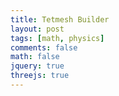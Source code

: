 ```yaml
---
title: Tetmesh Builder
layout: post
tags: [math, physics]
comments: false
math: false
jquery: true
threejs: true
---
```


<style>
div.container-3js canvas {
    background-color: #000;
    width: 100%;
    height: 100%;
    padding: 0;
    margin: 0;
    position: static;
}

div.centered {
    text-align: center;
}

</style>

<div class="container-3js" id="{{ page.title | slugify }}-tetmesh" style="height:300px;"></div>

<script type="text/javascript">

//
// Data Structures
//

class Tetmesh {
    constructor() {
        this.vertices = [];
        this.tetrahedra = [];
    }

    add_tet(tet) {

        var tris = [
            [0, 3, 1, 2], // The last element in each triangle array is
            [0, 1, 2, 3], // the index of the EXCLUDED point!
            [0, 2, 3, 1],
            [1, 3, 2, 0]
        ];

        var norms = [];

        for (var i = 0; i < 4; ++i) {

            // Get the normal of this triangle, and project the excluded
            // point onto it. If they have a positive projection, then the
            // face is inverted. We can fix this by swapping any two points
            // in the tetrahedron that are included in this face.
            var tri = tris[i];
            var a = this.vertices[tri[0]];
            var b = this.vertices[tri[1]];
            var c = this.vertices[tri[2]];
            var d = this.vertices[tri[3]];
            var ab = b - a;
            var ac = c - a;
            var ad = d - a;
            var n = new THREE.Vector3();
            norms.push(n);
            n.crossVectors(ac, ab);
            if (n.dot(ad) > 0) {
                var tmp = tet[tri[0]];
                tet[tri[0]] = tet[tri[1]];
                tet[tri[1]] = tmp;
            }
        }

        // Store the new tet
        this.tetrahedra.push(tet);
    }

    is_inside(point) {

        // If this point is on the back face of all 
        for (var i = 0; i < this.tetrahedra.length; ++i) {
            var inside = true;
            for (var j = 0; j < 4; ++j) {
                var tri = tris[j];
                var n = norms[j];
                var a = this.vertices[tri[0]];
                var av = point - a;
                var proj = n.dot(av);
                if (proj > 0) {
                    inside = false;
                    break;
                }
            }
        }
        return inside;
    }

    randomize() {

        // Add some verts
        for (var i = 0; i < 20; ++i) {
            var vert = [];
            for (var j = 0; j < 3; ++j) {
                vert.push(-15 + Math.floor(Math.random() * Math.floor(30)));
            }
            this.vertices.push(vert);
        }

        // Add a couple tets
        this.add_tet([ 0, 1, 2, 3 ]);
    }
}

//
// Actors
//

class Actor {
    update() {}
}

var actors = [];

class SceneActor extends Actor {
    constructor(container, height=5, perspective=false) {
        super();
        this.container = container;
        var containerWidth = container.width();
        var containerHeight = container.height();
        this.aspect = containerWidth / containerHeight;
        this.cameraHeight = height;
        this.cameraHeightTarget = height;
        this.scene = new THREE.Scene();

        if (perspective) {
            this.camera = new THREE.PerspectiveCamera(45, this.aspect, 0.1, 1000);
        } else {
            this.camera = new THREE.OrthographicCamera( -height*this.aspect, height*this.aspect, -height, height, 1, 1000);
        }

        this.renderer = new THREE.WebGLRenderer({ antialias: true });
        this.renderer.setSize( containerWidth, containerHeight );
        this.renderer.setClearColor(0xFCFAF7, 1);
        this.camera.position.z = 50;
        container.get(0).appendChild( this.renderer.domElement );
    }

    update() {
        this.cameraHeight += (this.cameraHeightTarget - this.cameraHeight) * 0.1;
        this.camera.left = -this.cameraHeight * this.aspect;
        this.camera.right = this.cameraHeight * this.aspect;
        this.camera.top = -this.cameraHeight;
        this.camera.bottom = this.cameraHeight;
        this.camera.updateProjectionMatrix();
        this.renderer.render( this.scene, this.camera );
    }
}

var pointGeometry = new THREE.SphereGeometry( .75, 32, 32 );
var pointMaterial = new THREE.MeshBasicMaterial({ color: 0x000000 });
var pointMaterialHover = new THREE.MeshBasicMaterial({ color: 0xff0000 });
var tetMaterial = new THREE.MeshNormalMaterial();//{ side: THREE.DoubleSide });

class TetmeshActor extends Actor {
    constructor(scene, camera, tetmesh, mouse) {
        super();
        this.scene = scene;
        this.camera = camera;
        this.mouseInteraction = false;
        this.mouse = mouse;
        this.obj = null;
        this.set_tetmesh(tetmesh);
    }

    set_tetmesh(tetmesh) {
        this.tetmesh = tetmesh;

        if (this.obj != null) {
            this.scene.remove(this.obj);
        }

        this.obj = new THREE.Object3D();
        this.points = [];

        // Add new points
        {
            var points_obj = new THREE.Object3D();
            for (var i = 0; i < tetmesh.vertices.length; ++i) {
                var vert = tetmesh.vertices[i];
                var mesh = new THREE.Mesh(pointGeometry, pointMaterial);
                mesh.position.set(vert[0], vert[1], vert[2]);
                points_obj.add(mesh);
                this.points.push(mesh);
            }
            this.obj.add(points_obj);
        }

        // Add new tets
        {
            var tetGeo = new THREE.Geometry();
            for (var i = 0; i < tetmesh.vertices.length; ++i) {
                var vert = tetmesh.vertices[i];
                var vect = new THREE.Vector3(vert[0], vert[1], vert[2]);
                tetGeo.vertices.push(vect);
            }
            for (var i = 0; i < tetmesh.tetrahedra.length; ++i) {
                var tet = tetmesh.tetrahedra[i];
                tetGeo.faces.push(new THREE.Face3(tet[0], tet[3], tet[1]));
                tetGeo.faces.push(new THREE.Face3(tet[0], tet[1], tet[2]));
                tetGeo.faces.push(new THREE.Face3(tet[0], tet[2], tet[3]));
                tetGeo.faces.push(new THREE.Face3(tet[1], tet[3], tet[2]));
            }
            tetGeo.computeBoundingSphere();
            tetGeo.computeFaceNormals();
            var mesh = new THREE.Mesh(tetGeo, tetMaterial);
            this.obj.add(mesh);
        }

        this.scene.add(this.obj);
    }

    update() {
        var multiplier = this.mouseInteraction ? 0.1 : 1.0;
        this.obj.rotation.x += 0.01 * multiplier;
        this.obj.rotation.y += 0.005 * multiplier;
        this.obj.rotation.z += 0.001 * multiplier;

        // Cast to each point
        var raycaster = new THREE.Raycaster();
        raycaster.setFromCamera( this.mouse, this.camera );
        var intersects = raycaster.intersectObjects(this.points, true);
        if (intersects.length > 0) {
            intersects[0].object.material = pointMaterialHover;
            console.log("Swapping material");
        }
    }

    mouseMove(event) {

    }
}

//
// Global Data (shhh! don't tell anyone)
//


// Scene references
var tetmeshMouse = new THREE.Vector2();
var tetmeshScene;

//
// Interaction callbacks
//

$(document).ready(function() {

    //
    // Set up scenes
    //

    {
        var container = $("#{{ page.title | slugify }}-tetmesh");
        tetmeshScene = new SceneActor(container, 20);
        actors.push(tetmeshScene);
        var tetmesh = new Tetmesh();
        tetmesh.randomize();
        var tetmeshActor = new TetmeshActor(
            tetmeshScene.scene,
            tetmeshScene.camera,
            tetmesh,
            tetmeshMouse);
        actors.push(tetmeshActor);
        container.mouseenter(function() { tetmeshActor.mouseInteraction = true; });
        container.mouseleave(function() { tetmeshActor.mouseInteraction = false; });
        container.mousemove(function(e) { 
            // calculate mouse position in normalized device coordinates
            // (-1 to +1) for both components
            tetmeshMouse.x = ( (event.clientX - container[0].offsetLeft) / container.width() ) * 2 - 1;
            tetmeshMouse.y = -( (event.clientY - container[0].offsetTop) / container.height() ) * 2 + 1;
        });
    }

    //
    // Loop
    //

    var update = function () {
        requestAnimationFrame( update );
        for (var i = 0, len = actors.length; i < len; ++i) {
            actors[i].update();
        }
    };

    update();
});
</script>

